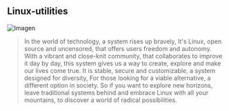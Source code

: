 ## Linux-utilities

![Imagen](https://media.geeksforgeeks.org/wp-content/uploads/s2-1.jpg)

> In the world of technology,
a system rises up bravely,
It's Linux, open source and uncensored,
that offers users freedom and autonomy.
With a vibrant and close-knit community,
that collaborates to improve it day by day,
this system gives us a way
to create, explore and make our lives come true.
It is stable, secure and customizable,
a system designed for diversity,
For those looking for a viable alternative,
a different option in society.
So if you want to explore new horizons,
leave traditional systems behind
and embrace Linux with all your mountains,
to discover a world of radical possibilities.

